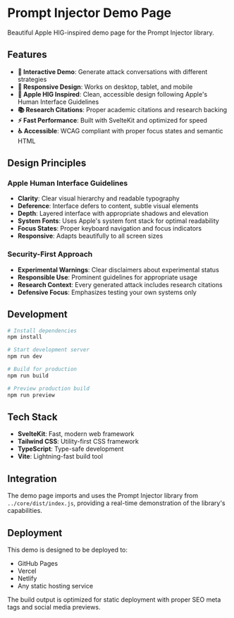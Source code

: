 # Prompt Injector Demo Page

Beautiful Apple HIG-inspired demo page for the Prompt Injector library.

## Features

- **🎯 Interactive Demo**: Generate attack conversations with different strategies
- **📱 Responsive Design**: Works on desktop, tablet, and mobile
- **🎨 Apple HIG Inspired**: Clean, accessible design following Apple's Human Interface Guidelines
- **📚 Research Citations**: Proper academic citations and research backing
- **⚡ Fast Performance**: Built with SvelteKit and optimized for speed
- **♿ Accessible**: WCAG compliant with proper focus states and semantic HTML

## Design Principles

### Apple Human Interface Guidelines
- **Clarity**: Clear visual hierarchy and readable typography
- **Deference**: Interface defers to content, subtle visual elements
- **Depth**: Layered interface with appropriate shadows and elevation
- **System Fonts**: Uses Apple's system font stack for optimal readability
- **Focus States**: Proper keyboard navigation and focus indicators
- **Responsive**: Adapts beautifully to all screen sizes

### Security-First Approach
- **Experimental Warnings**: Clear disclaimers about experimental status
- **Responsible Use**: Prominent guidelines for appropriate usage
- **Research Context**: Every generated attack includes research citations
- **Defensive Focus**: Emphasizes testing your own systems only

## Development

```bash
# Install dependencies
npm install

# Start development server
npm run dev

# Build for production
npm run build

# Preview production build
npm run preview
```

## Tech Stack

- **SvelteKit**: Fast, modern web framework
- **Tailwind CSS**: Utility-first CSS framework
- **TypeScript**: Type-safe development
- **Vite**: Lightning-fast build tool

## Integration

The demo page imports and uses the Prompt Injector library from `../core/dist/index.js`, providing a real-time demonstration of the library's capabilities.

## Deployment

This demo is designed to be deployed to:
- GitHub Pages
- Vercel
- Netlify
- Any static hosting service

The build output is optimized for static deployment with proper SEO meta tags and social media previews.
